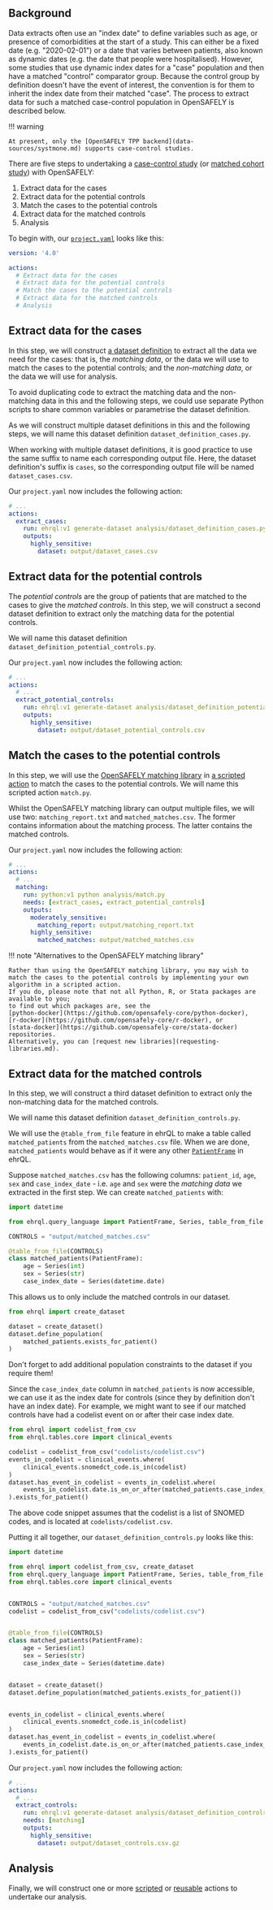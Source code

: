 ## Background

Data extracts often use an "index date" to define variables such as age, or presence of comorbidities at the start of a study.
This can either be a fixed date (e.g. "2020-02-01") or a date that varies between patients, also known as dynamic dates (e.g. the date that people were hospitalised).
However, some studies that use dynamic index dates for a "case" population and then have a matched "control" comparator group.
Because the control group by definition doesn't have the event of interest, the convention is for them to inherit the index date from their matched "case".
The process to extract data for such a matched case-control population in OpenSAFELY is described below.

!!! warning

    At present, only the [OpenSAFELY TPP backend](data-sources/systmone.md) supports case-control studies.

There are five steps to undertaking a [case-control study](https://en.wikipedia.org/wiki/Case%E2%80%93control_study) (or [matched cohort study](https://en.wikipedia.org/wiki/Nested_case%E2%80%93control_study)) with OpenSAFELY:

1. Extract data for the cases
2. Extract data for the potential controls
3. Match the cases to the potential controls
4. Extract data for the matched controls
5. Analysis

To begin with, our [`project.yaml`](actions-pipelines.md) looks like this:

```yaml
version: '4.0'

actions:
  # Extract data for the cases
  # Extract data for the potential controls
  # Match the cases to the potential controls
  # Extract data for the matched controls
  # Analysis
```

## Extract data for the cases

In this step, we will construct [a dataset definition](../ehrql/tutorial/building-a-dataset) to extract all the data we need for the cases:
that is, the *matching data*, or the data we will use to match the cases to the potential controls;
and the *non-matching data*, or the data we will use for analysis.

To avoid duplicating code to extract the matching data and the non-matching data in this and the following steps,
we could use separate Python scripts to share common variables or parametrise the dataset definition.

As we will construct multiple dataset definitions in this and the following steps,
we will name this dataset definition `dataset_definition_cases.py`.

When working with multiple dataset definitions, it is good practice to use the same suffix to name each corresponding output file.
Here, the dataset definition's suffix is `cases`, so the corresponding output file will be named `dataset_cases.csv`.

Our `project.yaml` now includes the following action:

```yaml
# ...
actions:
  extract_cases:
    run: ehrql:v1 generate-dataset analysis/dataset_definition_cases.py --output output/dataset_cases.csv
    outputs:
      highly_sensitive:
        dataset: output/dataset_cases.csv
```

## Extract data for the potential controls

The *potential controls* are the group of patients that are matched to the cases to give the *matched controls*.
In this step, we will construct a second dataset definition to extract only the matching data for the potential controls.

We will name this dataset definition `dataset_definition_potential_controls.py`.


Our `project.yaml` now includes the following action:

```yaml
# ...
actions:
  # ...
  extract_potential_controls:
    run: ehrql:v1 generate-dataset analysis/dataset_definition_potential_controls.py --output output/dataset_potential_controls.csv
    outputs:
      highly_sensitive:
        dataset: output/dataset_potential_controls.csv
```

## Match the cases to the potential controls

In this step, we will use the [OpenSAFELY matching library](https://github.com/opensafely-core/matching#readme) in [a scripted action](actions-scripts.md) to match the cases to the potential controls.
We will name this scripted action `match.py`.

Whilst the OpenSAFELY matching library can output multiple files, we will use two: `matching_report.txt` and `matched_matches.csv`.
The former contains information about the matching process.
The latter contains the matched controls.

Our `project.yaml` now includes the following action:

```yaml
# ...
actions:
  # ...
  matching:
    run: python:v1 python analysis/match.py
    needs: [extract_cases, extract_potential_controls]
    outputs:
      moderately_sensitive:
        matching_report: output/matching_report.txt
      highly_sensitive:
        matched_matches: output/matched_matches.csv
```

!!! note "Alternatives to the OpenSAFELY matching library"

    Rather than using the OpenSAFELY matching library, you may wish to match the cases to the potential controls by implementing your own algorithm in a scripted action.
    If you do, please note that not all Python, R, or Stata packages are available to you;
    to find out which packages are, see the
    [python-docker](https://github.com/opensafely-core/python-docker),
    [r-docker](https://github.com/opensafely-core/r-docker), or
    [stata-docker](https://github.com/opensafely-core/stata-docker) repositories.
    Alternatively, you can [request new libraries](requesting-libraries.md).

## Extract data for the matched controls

In this step, we will construct a third dataset definition to extract only the non-matching data for the matched controls.

We will name this dataset definition `dataset_definition_controls.py`.

We will use the `@table_from_file` feature in ehrQL to make a table called `matched_patients` from the `matched_matches.csv` file.
When we are done, `matched_patients` would behave as if it were any other
[`PatientFrame`](../ehrql/reference/language/#PatientFrame)
in ehrQL.

Suppose `matched_matches.csv` has the following columns: `patient_id`, `age`, `sex` and `case_index_date` -
i.e. `age` and `sex` were the *matching data* we extracted in the first step.
We can create `matched_patients` with:
```python
import datetime

from ehrql.query_language import PatientFrame, Series, table_from_file

CONTROLS = "output/matched_matches.csv"

@table_from_file(CONTROLS)
class matched_patients(PatientFrame):
    age = Series(int)
    sex = Series(str)
    case_index_date = Series(datetime.date)
```

This allows us to only include the matched controls in our dataset.
```python
from ehrql import create_dataset

dataset = create_dataset()
dataset.define_population(
    matched_patients.exists_for_patient()
)
```
Don't forget to add additional population constraints to the dataset if you require them!

Since the `case_index_date` column in `matched_patients` is now accessible,
we can use it as the index date for controls (since they by definition don't have an index date).
For example, we might want to see if our matched controls have had a codelist event on or after their case index date.
```python
from ehrql import codelist_from_csv
from ehrql.tables.core import clinical_events

codelist = codelist_from_csv("codelists/codelist.csv")
events_in_codelist = clinical_events.where(
    clinical_events.snomedct_code.is_in(codelist)
)
dataset.has_event_in_codelist = events_in_codelist.where(
    events_in_codelist.date.is_on_or_after(matched_patients.case_index_date)
).exists_for_patient()
```
The above code snippet assumes that the codelist is a list of SNOMED codes, and is located at `codelists/codelist.csv`.

Putting it all together, our `dataset_definition_controls.py` looks like this:
```python
import datetime

from ehrql import codelist_from_csv, create_dataset
from ehrql.query_language import PatientFrame, Series, table_from_file
from ehrql.tables.core import clinical_events


CONTROLS = "output/matched_matches.csv"
codelist = codelist_from_csv("codelists/codelist.csv")


@table_from_file(CONTROLS)
class matched_patients(PatientFrame):
    age = Series(int)
    sex = Series(str)
    case_index_date = Series(datetime.date)


dataset = create_dataset()
dataset.define_population(matched_patients.exists_for_patient())


events_in_codelist = clinical_events.where(
    clinical_events.snomedct_code.is_in(codelist)
)
dataset.has_event_in_codelist = events_in_codelist.where(
    events_in_codelist.date.is_on_or_after(matched_patients.case_index_date)
).exists_for_patient()
```

Our `project.yaml` now includes the following action:

```yaml
# ...
actions:
  # ...
  extract_controls:
    run: ehrql:v1 generate-dataset analysis/dataset_definition_controls.py --output output/dataset_controls.csv.gz
    needs: [matching]
    outputs:
      highly_sensitive:
        dataset: output/dataset_controls.csv.gz
```

## Analysis

Finally, we will construct one or more [scripted](actions-scripts.md) or [reusable](actions-reusable.md) actions to undertake our analysis.
